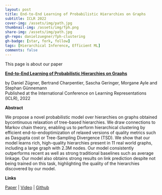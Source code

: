 ```yaml
---
layout: post
title: End-to-End Learning of Probabilistic Hierarchies on Graphs
subtitle: ICLR 2022
cover-img: /assets/img/path.jpg
thumbnail-img: /assets/img/fph.png
share-img: /assets/img/path.jpg
gh-repo: danielzuegner/fph-clustering
gh-badge: [star, fork, follow]
tags: [Hierarchical Inference, Efficient ML]
comments: false
---
```


This page is about our paper

[**End-to-End Learning of Probabilistic Hierarchies on Graphs**](https://openreview.net/pdf?id=tV3N0DWMxCg)

by Daniel Zügner, Bertrand Charpentier, Sascha Geringer, Morgane Ayle and Stephan Günnemann  
Published at the International Conference on Learning Representations (ICLR), 2022

**Abstract**

We propose a novel probabilistic model over hierarchies on graphs obtained bycontinuous relaxation of tree-based hierarchies. We draw connections to Markov chain theory, enabling us to perform hierarchical clustering by efficient end-to-endoptimization of relaxed versions of quality metrics such as Dasgupta cost or Tree-Sampling Divergence (TSD). We show that our model learns rich, high-quality hierarchies present in 11 real world graphs, including a large graph with 2.3M nodes. Our model consistently outperforms recent as well as strong traditional baselines such as average linkage. Our model also obtains strong results on link prediction despite not being trained on this task, highlighting the quality of the hierarchies discovered by our model.

**Links**

[Paper](https://openreview.net/pdf?id=g2LCQwG7Of) | [Video](https://iclr.cc/virtual/2022/poster/5940) | [Github](https://github.com/danielzuegner/fph-clustering)
